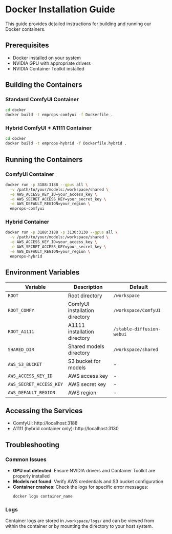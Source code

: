# Docker Installation Guide

This guide provides detailed instructions for building and running our Docker containers.

## Prerequisites

- Docker installed on your system
- NVIDIA GPU with appropriate drivers
- NVIDIA Container Toolkit installed

## Building the Containers

### Standard ComfyUI Container

```bash
cd docker
docker build -t emprops-comfyui -f Dockerfile .
```

### Hybrid ComfyUI + A1111 Container

```bash
cd docker
docker build -t emprops-hybrid -f Dockerfile.hybrid .
```

## Running the Containers

### ComfyUI Container

```bash
docker run -p 3188:3188 --gpus all \
  -v /path/to/your/models:/workspace/shared \
  -e AWS_ACCESS_KEY_ID=your_access_key \
  -e AWS_SECRET_ACCESS_KEY=your_secret_key \
  -e AWS_DEFAULT_REGION=your_region \
  emprops-comfyui
```

### Hybrid Container

```bash
docker run -p 3188:3188 -p 3130:3130 --gpus all \
  -v /path/to/your/models:/workspace/shared \
  -e AWS_ACCESS_KEY_ID=your_access_key \
  -e AWS_SECRET_ACCESS_KEY=your_secret_key \
  -e AWS_DEFAULT_REGION=your_region \
  emprops-hybrid
```

## Environment Variables

| Variable | Description | Default |
|----------|-------------|---------|
| `ROOT` | Root directory | `/workspace` |
| `ROOT_COMFY` | ComfyUI installation directory | `/workspace/ComfyUI` |
| `ROOT_A1111` | A1111 installation directory | `/stable-diffusion-webui` |
| `SHARED_DIR` | Shared models directory | `/workspace/shared` |
| `AWS_S3_BUCKET` | S3 bucket for models | - |
| `AWS_ACCESS_KEY_ID` | AWS access key | - |
| `AWS_SECRET_ACCESS_KEY` | AWS secret key | - |
| `AWS_DEFAULT_REGION` | AWS region | - |

## Accessing the Services

- ComfyUI: http://localhost:3188
- A1111 (hybrid container only): http://localhost:3130

## Troubleshooting

### Common Issues

- **GPU not detected**: Ensure NVIDIA drivers and Container Toolkit are properly installed
- **Models not found**: Verify AWS credentials and S3 bucket configuration
- **Container crashes**: Check the logs for specific error messages:
  ```bash
  docker logs container_name
  ```

### Logs

Container logs are stored in `/workspace/logs/` and can be viewed from within the container or by mounting the directory to your host system.
